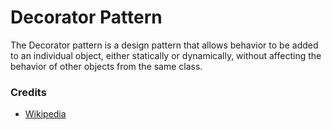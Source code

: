 # Decorator Pattern

The Decorator pattern is a design pattern that allows behavior to be added to an individual object, either statically or dynamically, without affecting the behavior of other objects from the same class.

### Credits

* [Wikipedia](https://en.wikipedia.org/wiki/Decorator_pattern)
